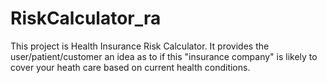 # RiskCalculator_ra
This project is Health Insurance Risk Calculator. It provides the user/patient/customer an idea as to if this "insurance company" is likely to cover your heath care based on current health conditions.
